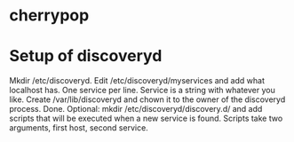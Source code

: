 # cherrypop
# Setup of discoveryd
Mkdir /etc/discoveryd. Edit /etc/discoveryd/myservices and add what localhost has. One service per line. Service is a string with whatever you like.
Create /var/lib/discoveryd and chown it to the owner of the discoveryd process. Done. Optional: mkdir /etc/discoveryd/discovery.d/ and add scripts that will be executed when a new service is found. Scripts take two arguments, first host, second service.
